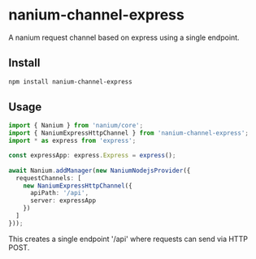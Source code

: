 # nanium-channel-express

A nanium request channel based on express using a single endpoint.

## Install
```bash
npm install nanium-channel-express
```

## Usage
```ts
import { Nanium } from 'nanium/core';
import { NaniumExpressHttpChannel } from 'nanium-channel-express';
import * as express from 'express';

const expressApp: express.Express = express(); 
  
await Nanium.addManager(new NaniumNodejsProvider({
  requestChannels: [
    new NaniumExpressHttpChannel({
      apiPath: '/api',
      server: expressApp
    })
  ]
}));
```

This creates a single endpoint '/api' where requests can send via HTTP POST.
